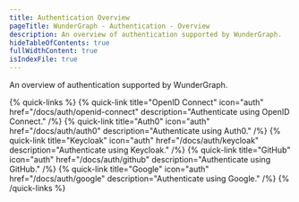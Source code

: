 ```yaml
---
title: Authentication Overview
pageTitle: WunderGraph - Authentication - Overview
description: An overview of authentication supported by WunderGraph.
hideTableOfContents: true
fullWidthContent: true
isIndexFile: true
---
```


An overview of authentication supported by WunderGraph.

{% quick-links %}
{% quick-link title="OpenID Connect" icon="auth" href="/docs/auth/openid-connect" description="Authenticate using OpenID Connect." /%}
{% quick-link title="Auth0" icon="auth" href="/docs/auth/auth0" description="Authenticate using Auth0." /%}
{% quick-link title="Keycloak" icon="auth" href="/docs/auth/keycloak" description="Authenticate using Keycloak." /%}
{% quick-link title="GitHub" icon="auth" href="/docs/auth/github" description="Authenticate using GitHub." /%}
{% quick-link title="Google" icon="auth" href="/docs/auth/google" description="Authenticate using Google." /%}
{% /quick-links %}
